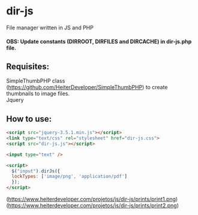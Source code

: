# dir-js
File manager written in JS and PHP

####  OBS: Update constants (DIRROOT, DIRFILES and DIRCACHE) in dir-js.php file.

## Requisites:
SimpleThumbPHP class (https://github.com/HeiterDeveloper/SimpleThumbPHP) to create thumbnails to image files.\
Jquery
## How to use:

```html
<script src="jquery-3.5.1.min.js"></script>
<link type="text/css" rel="stylesheet" href="dir-js.css">
<script src="dir-js.js"></script>

<input type="text" />

<script>
  $("input").dirJs({
  lockTypes: ['image/png', 'application/pdf']
  });
</script>
```

(https://www.heiterdeveloper.com/projetos/js/dir-js/prints/print1.png)<br/>
(https://www.heiterdeveloper.com/projetos/js/dir-js/prints/print2.png)
